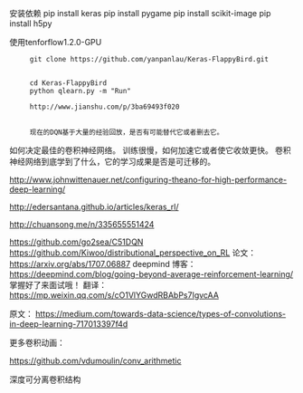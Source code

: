 安装依赖
         pip install keras
         pip install pygame
         pip install scikit-image
         pip install h5py
         

使用tenforflow1.2.0-GPU

         git clone https://github.com/yanpanlau/Keras-FlappyBird.git

        
         cd Keras-FlappyBird
         python qlearn.py -m "Run"

         http://www.jianshu.com/p/3ba69493f020

         
         现在的DQN基于大量的经验回放，是否有可能替代它或者删去它。
如何决定最佳的卷积神经网络。
训练很慢，如何加速它或者使它收敛更快。
卷积神经网络到底学到了什么，它的学习成果是否是可迁移的。

http://www.johnwittenauer.net/configuring-theano-for-high-performance-deep-learning/

http://edersantana.github.io/articles/keras_rl/

http://chuansong.me/n/335655551424


https://github.com/go2sea/C51DQN
https://github.com/Kiwoo/distributional_perspective_on_RL
论文：https://arxiv.org/abs/1707.06887
deepmind 博客： https://deepmind.com/blog/going-beyond-average-reinforcement-learning/
掌握好了来面试哦！
翻译：https://mp.weixin.qq.com/s/cO1VlYGwdRBAbPs7IgvcAA

原文：
https://medium.com/towards-data-science/types-of-convolutions-in-deep-learning-717013397f4d

更多卷积动画：

https://github.com/vdumoulin/conv_arithmetic


深度可分离卷积结构




